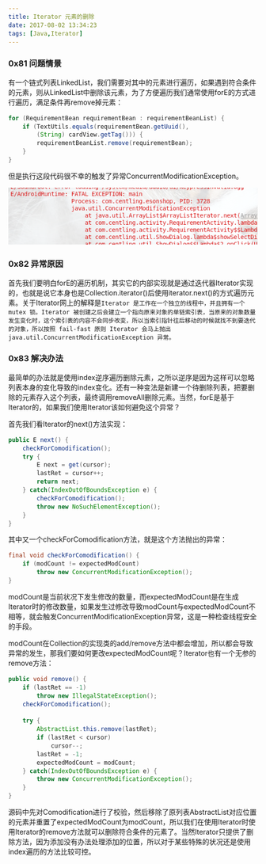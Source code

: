 ```yaml
---
title: Iterator 元素的删除
date: 2017-08-02 13:34:23
tags: [Java,Iterator]
---
```


### 0x81 问题情景

有一个链式列表LinkedList，我们需要对其中的元素进行遍历，如果遇到符合条件的元素，则从LinkedList中删除该元素，为了方便遍历我们通常使用forE的方式进行遍历，满足条件再remove掉元素：

```Java
for (RequirementBean requirementBean : requirementBeanList) {
    if (TextUtils.equals(requirementBean.getUuid(),
        (String) cardView.getTag())) {
        requirementBeanList.remove(requirementBean);
    }
}
```

但是执行这段代码很不幸的触发了异常ConcurrentModificationException。

![异常结果](/images/2017_08_02_01.png)

### 0x82 异常原因

首先我们要明白forE的遍历机制，其实它的内部实现就是通过迭代器Iterator实现的，也就是说它本身也是Collection.iterator()后使用iterator.next()的方式遍历元素。关于Iterator网上的解释是`Iterator 是工作在一个独立的线程中，并且拥有一个 mutex 锁。Iterator 被创建之后会建立一个指向原来对象的单链索引表，当原来的对象数量发生变化时，这个索引表的内容不会同步改变，所以当索引指针往后移动的时候就找不到要迭代的对象，所以按照 fail-fast 原则 Iterator 会马上抛出 java.util.ConcurrentModificationException 异常。`

### 0x83 解决办法

最简单的办法就是使用index逆序遍历删除元素，之所以逆序是因为这样可以忽略列表本身的变化导致的index变化。还有一种变法是新建一个待删除列表，把要删除的元素存入这个列表，最终调用removeAll删除元素。当然，forE是基于Iterator的，如果我们使用Iterator该如何避免这个异常？

首先我们看Iterator的next()方法实现：

```Java
public E next() {
    checkForComodification();
    try {
        E next = get(cursor);
        lastRet = cursor++;
        return next;
    } catch(IndexOutOfBoundsException e) {
        checkForComodification();
        throw new NoSuchElementException();
    }
}
```

其中又一个checkForComodification方法，就是这个方法抛出的异常：

```Java
final void checkForComodification() {
    if (modCount != expectedModCount)
        throw new ConcurrentModificationException();
}
```

modCount是当前状况下发生修改的数量，而expectedModCount是在生成Iterator时的修改数量，如果发生过修改导致modCount与expectedModCount不相等，就会触发ConcurrentModificationException异常，这是一种检查线程安全的手段。

modCount在Collection的实现类的add/remove方法中都会增加，所以都会导致异常的发生，那我们要如何更改expectedModCount呢？Iterator也有一个无参的remove方法：

```Java
public void remove() {
    if (lastRet == -1)
        throw new IllegalStateException();
    checkForComodification();

    try {
        AbstractList.this.remove(lastRet);
        if (lastRet < cursor)
            cursor--;
        lastRet = -1;
        expectedModCount = modCount;
    } catch(IndexOutOfBoundsException e) {
        throw new ConcurrentModificationException();
    }
}
```

源码中先对Comodification进行了校验，然后移除了原列表AbstractList对应位置的元素并重置了expectedModCount为modCount，所以我们在使用Iterator时使用Iterator的remove方法就可以删除符合条件的元素了。当然Iterator只提供了删除方法，因为添加没有办法处理添加的位置，所以对于某些特殊的状况还是使用index遍历的方法比较可控。
